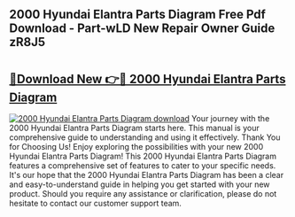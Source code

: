 ## 2000 Hyundai Elantra Parts Diagram Free Pdf Download - Part-wLD New Repair Owner Guide zR8J5

# <h2><a href="http://dflzakc.blite.top/?on=2000+Hyundai+Elantra+Parts+Diagram">🔗Download New 👉🔴 2000 Hyundai Elantra Parts Diagram</a></h2>

[![2000 Hyundai Elantra Parts Diagram download](https://i.imgur.com/lujVjoI.png)](http://dflzakc.blite.top/?on=2000+Hyundai+Elantra+Parts+Diagram)
Your journey with the 2000 Hyundai Elantra Parts Diagram starts here. This manual is your comprehensive guide to understanding and using it effectively. Thank You for Choosing Us! Enjoy exploring the possibilities with your new 2000 Hyundai Elantra Parts Diagram! This 2000 Hyundai Elantra Parts Diagram features a comprehensive set of features to cater to your specific needs. It's our hope that the 2000 Hyundai Elantra Parts Diagram has been a clear and easy-to-understand guide in helping you get started with your new product. Should you require any assistance or clarification, please do not hesitate to contact our customer support team.
